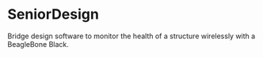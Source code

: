 SeniorDesign
=============

Bridge design software to monitor the health of a structure wirelessly with a BeagleBone Black.